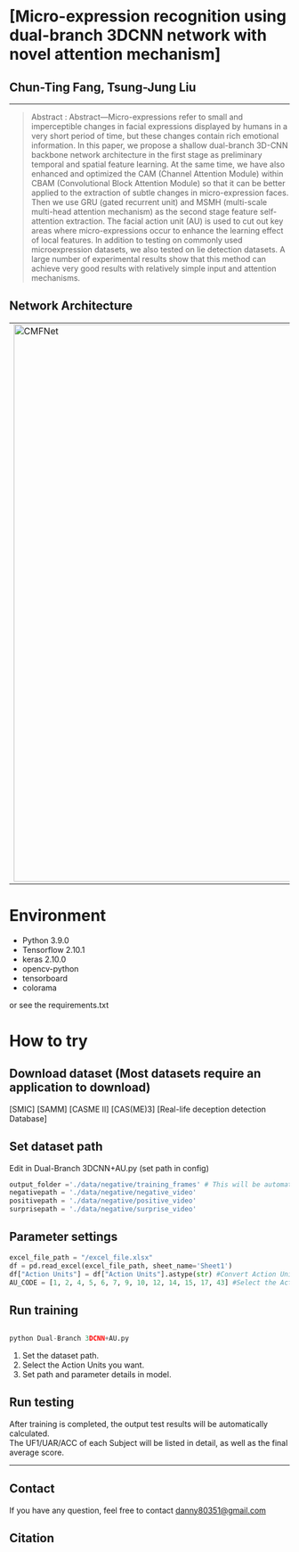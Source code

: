 # [Micro-expression recognition using dual-branch 3DCNN network with novel attention mechanism]

## Chun-Ting Fang, Tsung-Jung Liu

***
> Abstract : Abstract—Micro-expressions refer to small and imperceptible changes in facial expressions displayed by humans in a very
short period of time, but these changes contain rich emotional information. In this paper, we propose a shallow dual-branch
3D-CNN backbone network architecture in the first stage as preliminary temporal and spatial feature learning. At the same
time, we have also enhanced and optimized the CAM (Channel Attention Module) within CBAM (Convolutional Block Attention
Module) so that it can be better applied to the extraction of subtle changes in micro-expression faces. Then we use GRU (gated
recurrent unit) and MSMH (multi-scale multi-head attention mechanism) as the second stage feature self-attention extraction.
The facial action unit (AU) is used to cut out key areas where micro-expressions occur to enhance the learning effect
of local features. In addition to testing on commonly used microexpression datasets, we also tested on lie detection datasets.
A large number of experimental results show that this method can achieve very good results with relatively simple input and
attention mechanisms.


## Network Architecture  

<table>
  <tr>
    <td colspan="2"><img src = "https://github.com/dannyFan-0201/Micro-Expression-Recognition-Using-A-Dual-Branch-3DCNN-Network/blob/main/img/model%20architecture.PNG" alt="CMFNet" width="1000"> </td>  
    
  </tr>
  
</table>

# Environment
- Python 3.9.0
- Tensorflow 2.10.1
- keras	2.10.0
- opencv-python	
- tensorboard	
- colorama
  
or see the requirements.txt

# How to try

## Download dataset (Most datasets require an application to download)
[SMIC] [SAMM] [CASME II] [CAS(ME)3] [Real-life deception detection Database]

## Set dataset path

Edit in Dual-Branch 3DCNN+AU.py (set path in config)

```python
output_folder ='./data/negative/training_frames' # This will be automatically generated.
negativepath = './data/negative/negative_video'
positivepath = './data/negative/positive_video'
surprisepath = './data/negative/surprise_video'

```

## Parameter settings

```python
excel_file_path = "/excel_file.xlsx"
df = pd.read_excel(excel_file_path, sheet_name='Sheet1')
df["Action Units"] = df["Action Units"].astype(str) #Convert Action Units data to string.
AU_CODE = [1, 2, 4, 5, 6, 7, 9, 10, 12, 14, 15, 17, 43] #Select the Action Units you want.

```

## Run training
```python

python Dual-Branch 3DCNN+AU.py 

```
1. Set the dataset path.
2. Select the Action Units you want.
3. Set path and parameter details in model.

## Run testing

After training is completed, the output test results will be automatically calculated.
<br>The UF1/UAR/ACC of each Subject will be listed in detail, as well as the final average score.<br>

   
<!--
## Performance Evaluation

- MEGC2019 [SMIC Part] [SAMM Part] [CASME II Part]

<img src="https://github.com/dannyFan-0201/Micro-expression-recognition-using-dual-branch-3DCNN-network-with-novel-attention-mechanism/blob/main/img/Performance%20Evaluation.PNG"
  width="1312" height="250">

We compared our architecture with several other state of-the-art methods on the micro-expression datasets SMIC,SAMM and CASME II.
<br>Both LOSO and MEGC2019 are used for performance comparison between our proposed method and SOTA methods.<br>
<br>(The best and second best scores are highlighted and underlined respectively.)<br>
All training and testing base on same 4090.

- Evaluation experimental results based on the CAS(ME)3 dataset.
<img src="https://github.com/dannyFan-0201/Micro-expression-recognition-using-dual-branch-3DCNN-network-with-novel-attention-mechanism/blob/main/img/CAS(ME)3performance.PNG"
  width="600" height="150">

- Evaluation experimental results based on the lie detection dataset.
<img src="https://github.com/dannyFan-0201/Micro-expression-recognition-using-dual-branch-3DCNN-network-with-novel-attention-mechanism/blob/main/img/lie_detection.PNG"
  width="600" height="150">


 ## Ablation study

- SMIC DATASET ABLATION EXPERIMENT ON SINGLE-BRANCH 3DCNN INFRASTRUCTURE.
  <img src="https://github.com/dannyFan-0201/Micro-expression-recognition-using-dual-branch-3DCNN-network-with-novel-attention-mechanism/blob/main/img/ab1.PNG"
  width="500" height="100">

- SMIC DATASET ABLATION EXPERIMENT OF DUAL-BRANCH 3DCNN ARCHITECTURE.
  <img src="https://github.com/dannyFan-0201/Micro-expression-recognition-using-dual-branch-3DCNN-network-with-novel-attention-mechanism/blob/main/img/ab2.PNG"
  width="600" height="100">
  
- FOR THE ABLATION EXPERIMENT OF ADDING AU TO THE MODEL.
  <img src="https://github.com/dannyFan-0201/Micro-expression-recognition-using-dual-branch-3DCNN-network-with-novel-attention-mechanism/blob/main/img/ab3.PNG"
  width="550" height="100">
  
  -->


---
## Contact
If you have any question, feel free to contact danny80351@gmail.com

## Citation
```

